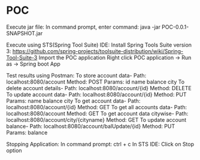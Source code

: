 # POC
Execute jar file:
In command prompt, enter command:
    java -jar POC-0.0.1-SNAPSHOT.jar
    
Execute using STS(Spring Tool Suite) IDE:
Install Spring Tools Suite version 3: https://github.com/spring-projects/toolsuite-distribution/wiki/Spring-Tool-Suite-3
Import the POC application
Right click POC application -> Run as -> Spring boot App

Test results using Postman:
To store account data-
    Path: localhost:8080/account
    Method: POST
    Params:
        id
        name
        balance
        city
To delete account details- 
    Path: localhost:8080/account/{id}
    Method: DELETE
To update account data- 
    Path: localhost:8080/account/{id}
    Method: PUT
    Params: 
        name
        balance
        city
To get account data- 
    Path: localhost:8080/account/{id}
    Method: GET
To get all accounts data- 
    Path: localhost:8080/account
    Method: GET
To get account data citywise- 
    Path: localhost:8080/account/city/{cityname}
    Method: GET
To update account balance- 
    Path: localhost:8080/account/balUpdate/{id}
    Method: PUT
    Params: 
        balance

Stopping Application:
In command prompt:
    ctrl + c
In STS IDE:
    Click on Stop option
